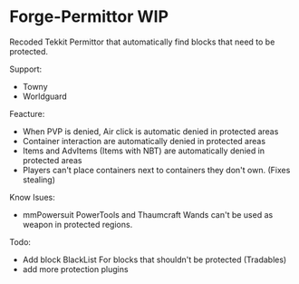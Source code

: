 Forge-Permittor WIP
===============

Recoded Tekkit Permittor that automatically find blocks that need to be protected.

Support:
- Towny
- Worldguard

Feacture:
- When PVP is denied, Air click is automatic denied in protected areas
- Container interaction are automatically denied in protected areas
- Items and AdvItems (Items with NBT) are automatically denied in protected areas
- Players can't place containers next to containers they don't own. (Fixes stealing)

Know Isues:
- mmPowersuit PowerTools and Thaumcraft Wands can't be used as weapon in protected regions.

Todo:
- Add block BlackList For blocks that shouldn't be protected (Tradables)
- add more protection plugins

